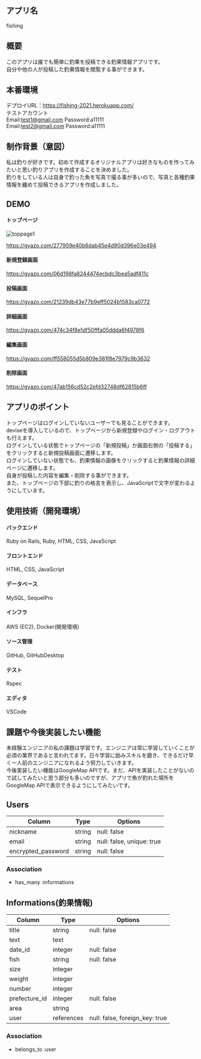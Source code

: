 ## アプリ名
fishing

## 概要 
このアプリは誰でも簡単に釣果を投稿できる釣果情報アプリです。  
自分や他の人が投稿した釣果情報を閲覧する事ができます。

## 本番環境
デプロイURL：https://fishing-2021.herokuapp.com/  
テストアカウント  
Email:test1@gmail.com
Password:a11111  
Email:test2@gmail.com
Password:a11111

## 制作背景（意図）
私は釣りが好きです。初めて作成するオリジナルアプリは好きなものを作ってみたいと思い釣りアプリを作成することを決めました。  
釣りをしている人は自身で釣った魚を写真で撮る事が多いので、写真と各種釣果情報を纏めて投稿できるアプリを作成しました。

## DEMO
#### トップページ
![toppage1](https://user-images.githubusercontent.com/78136863/113465739-7fb95600-9471-11eb-9b08-c3de459d7e30.gif)
 
https://gyazo.com/277959e40b6dab45e4d90d396e03e494

#### 新規登録画面
https://gyazo.com/06d198fa8244474ecbdc3bea5adf411c

#### 投稿画面
https://gyazo.com/21239db43e77b9eff5024b1583ca0772

#### 詳細画面
https://gyazo.com/474c34f8e1df50fffa05ddda6f4978f6

#### 編集画面
https://gyazo.com/ff558055d5b809e381f8e7979c9b3632

#### 削除画面
https://gyazo.com/47ab156cd52c2efd32748df62815b6ff

## アプリのポイント
トップページはログインしていないユーザーでも見ることができます。  
deviseを導入しているので、トップページから新規登録やログイン・ログアウトも行えます。  
ログインしている状態でトップページの「新規投稿」か画面右側の「投稿する」をクリックすると新規投稿画面に遷移します。  
ログインしていない状態でも、釣果情報の画像をクリックすると釣果情報の詳細ページに遷移します。  
自身が投稿した内容を編集・削除する事ができます。  
また、トップページの下部に釣りの格言を表示し、JavaScriptで文字が変わるようにしています。

## 使用技術（開発環境）
#### バックエンド
Ruby on Rails, Ruby, HTML, CSS, JavaScript

#### フロントエンド
HTML, CSS, JavaScript

#### データベース
MySQL, SequelPro

#### インフラ
AWS (EC2), Docker(開発環境)

#### ソース管理
GitHub, GitHubDesktop

#### テスト
Rspec

#### エディタ
VSCode

## 課題や今後実装したい機能
未経験エンジニアの私の課題は学習です。エンジニアは常に学習していくことが必須の業界であると言われてます。日々学習に励みスキルを磨き、できるだけ早く一人前のエンジニアになれるよう努力していきます。  
今後実装したい機能はGoogleMap APIです。まだ、APIを実装したことがないので試してみたいと思う部分も多いのですが、アプリで魚が釣れた場所をGoogleMap APIで表示できるようにしてみたいです。



## Users

| Column               | Type   | Options                   |
|----------------------|--------|---------------------------|
| nickname             | string | null: false               |
| email                | string | null: false, unique: true |
| encrypted_password   | string | null: false               |

### Association

- has_many :informations

## Informations(釣果情報)

| Column              | Type       | Options                        |
|---------------------|----------- |------------------------------- |
| title               | string     | null: false                    |
| text                | text       |                                |
| date_id             | integer    | null: false                    |
| fish                | string     | null: false                    |
| size                | integer    |                                |
| weight              | integer    |                                |
| number              | integer    |                                |
| prefecture_id       | integer    | null: false                    |
| area                | string     |                                |
| user                | references | null: false, foreign_key: true |

### Association

- belongs_to :user
